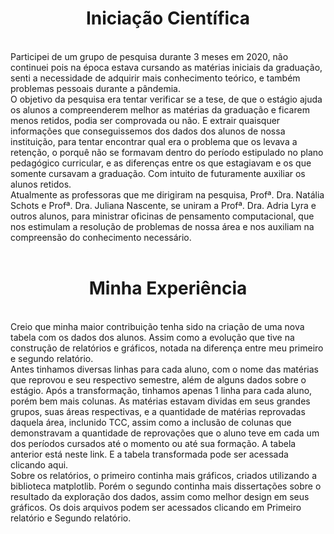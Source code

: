 <h1 align="center">
Iniciação Científica
</h1>
<br>
Participei de um grupo de pesquisa durante 3 meses em 2020, não continuei pois na época estava cursando as matérias iniciais da graduação, senti a necessidade de adquirir mais conhecimento teórico, e também problemas pessoais durante a pândemia.
<br>
O objetivo da pesquisa era tentar verificar se a tese, de que o estágio ajuda os alunos a compreenderem melhor as matérias da graduação e ficarem menos retidos, podia ser comprovada ou não. E extrair quaisquer informações que conseguissemos dos dados dos alunos de nossa instituição, para tentar encontrar qual era o problema que os levava a retenção, o porquê não se formavam dentro do período estipulado no plano pedagógico curricular, e as diferenças entre os que estagiavam e os que somente cursavam a graduação. Com intuito de futuramente auxiliar os alunos retidos.
<br>
Atualmente as professoras que me dirigiram na pesquisa, Profª. Dra. Natália Schots e Profª. Dra. Juliana Nascente, se uniram a Profª. Dra. Adria Lyra e outros alunos, para ministrar oficinas de pensamento computacional, que nos estimulam a resolução de problemas de nossa área e nos auxiliam na compreensão do conhecimento necessário.
<br>
<br>
<h1 align="center">
Minha Experiência
</h1>
<br>
Creio que minha maior contribuição tenha sido na criação de uma nova tabela com os dados dos alunos. Assim como a evolução que tive na construção de relatórios e gráficos, notada na diferença entre meu primeiro e segundo relatório.
<br>
Antes tinhamos diversas linhas para cada aluno, com o nome das matérias que reprovou e seu respectivo semestre, além de alguns dados sobre o estágio.
Após a transformação, tinhamos apenas 1 linha para cada aluno, porém bem mais colunas. As matérias estavam dividas em seus grandes grupos, suas áreas respectivas, e a quantidade de matérias reprovadas daquela área, inclunido TCC, assim como a inclusão de colunas que demonstravam a quantidade de reprovações que o aluno teve em cada um dos períodos cursados até o momento ou até sua formação.
A tabela anterior está neste link. E a tabela transformada pode ser acessada clicando aqui.
<br>
Sobre os relatórios, o primeiro continha mais gráficos, criados utilizando a biblioteca matplotlib. Porém o segundo continha mais dissertações sobre o resultado da exploração dos dados, assim como melhor design em seus gráficos.
Os dois arquivos podem ser acessados clicando em Primeiro relatório e Segundo relatório.
<br>
<br>
